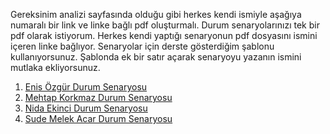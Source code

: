Gereksinim analizi sayfasında olduğu gibi herkes kendi ismiyle aşağıya numaralı bir link ve linke bağlı pdf oluşturmalı. Durum senaryolarınızı tek bir pdf olarak istiyorum. Herkes kendi yaptığı senaryonun pdf dosyasını ismini içeren linke bağlıyor. Senaryolar için derste gösterdiğim şablonu kullanıyorsunuz. Şablonda ek bir satır açarak senaryoyu yazanın ismini mutlaka ekliyorsunuz.

1. [Enis Özgür Durum Senaryosu](https://github.com/mehtaapxkrkmz/lacivert/raw/main/Durum-Senaryolar%C4%B1/Enis%C3%96zg%C3%BCrDurumSenaryosu.pdf)
2. [Mehtap Korkmaz Durum Senaryosu](MehtapKorkmazDurumSenaryosu.pdf)
3. [Nida Ekinci Durum Senaryosu](NidaEkinciDurumSenaryosu.pdf)
4. [Sude Melek Acar Durum Senaryosu](SudeMelekAcarDurumSenaryosu.pdf)

